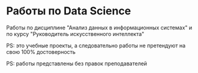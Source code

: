 # Работы по Data Science

Работы по дисциплине "Анализ данных в информационных системах" и по курсу "Руководитель искусственного интеллекта" 

PS: это учебные проекты, а следовательно работы не претендуют на свою 100% достоверность

PS: работы представлены без правок преподавателей